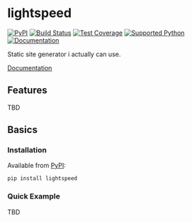 # lightspeed
[![PyPI](https://img.shields.io/pypi/v/lightspeed)][pypi]
[![Build Status](https://img.shields.io/azure-devops/build/misha-drachuk/lightspeed/2)](https://dev.azure.com/misha-drachuk/lightspeed/_build/latest?definitionId=1&branchName=master)
[![Test Coverage](https://img.shields.io/coveralls/github/mdrachuk/lightspeed/master)](https://coveralls.io/github/mdrachuk/lightspeed)
[![Supported Python](https://img.shields.io/pypi/pyversions/lightspeed)][pypi]
[![Documentation](https://img.shields.io/readthedocs/lightspeed)][docs]

Static site generator i actually can use.

[Documentation][docs]


## Features
TBD

## Basics
### Installation
Available from [PyPI][pypi]:
```shell
pip install lightspeed
```

### Quick Example
TBD

[pypi]: https://pypi.org/project/lightspeed/
[docs]: https://lightspeed.readthedocs.io/en/latest/ 
